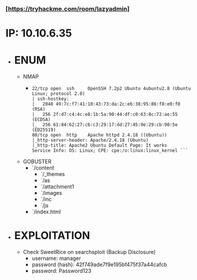 ### [https://tryhackme.com/room/lazyadmin]

# IP: 10.10.6.35

- # ENUM
	- NMAP 
		-   ``` PORT   STATE SERVICE VERSION
			22/tcp open  ssh     OpenSSH 7.2p2 Ubuntu 4ubuntu2.8 (Ubuntu Linux; protocol 2.0)
			| ssh-hostkey: 
			|   2048 49:7c:f7:41:10:43:73:da:2c:e6:38:95:86:f8:e0:f0 (RSA)
			|   256 2f:d7:c4:4c:e8:1b:5a:90:44:df:c0:63:8c:72:ae:55 (ECDSA)
			|_  256 61:84:62:27:c6:c3:29:17:dd:27:45:9e:29:cb:90:5e (ED25519)
			80/tcp open  http    Apache httpd 2.4.18 ((Ubuntu))
			|_http-server-header: Apache/2.4.18 (Ubuntu)
			|_http-title: Apache2 Ubuntu Default Page: It works
			Service Info: OS: Linux; CPE: cpe:/o:linux:linux_kernel ```
	- GOBUSTER
		- `/content
			- `/_themes
			- `/as
			- `/attachment1
			- `/images
			- `/inc
			- `/js
		- `/index.html


- # EXPLOITATION
	- Check SweetRice on searchsploit (Backup Disclosure)
		- username: manager
		- password (hash): 42f749ade7f9e195bf475f37a44cafcb
		- password: Password123


